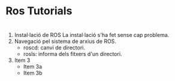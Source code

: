 # Ros Tutorials <h1>

1. Instal·lació de ROS
La instal·lació s'ha fet sense cap problema.
2. Navegació pel sistema de arxius de ROS.
    * roscd: canvi de directori.
    * rosls: informa dels fitxers d'un directori.
3. Item 3
   * Item 3a
   * Item 3b
